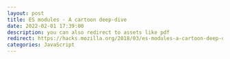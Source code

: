 ```yaml
---
layout: post
title: ES modules - A cartoon deep-dive
date: 2022-02-01 17:39:00
description: you can also redirect to assets like pdf
redirect: https://hacks.mozilla.org/2018/03/es-modules-a-cartoon-deep-dive/
categories: JavaScript
---
```


